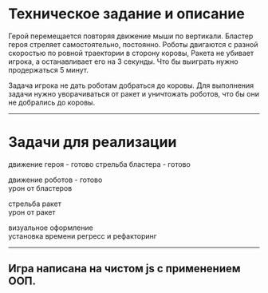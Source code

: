 Техническое задание и описание
========================
Герой перемещается повторяя движение мыши по вертикали.
Бластер героя стреляет самостоятельно, постоянно.
Роботы двигаются с разной скоростью по ровной траектории в сторону коровы,
Ракета не убивает игрока, а останавливает его на 3 секунды.
Что бы выиграть нужно продержаться 5 минут.

Задача игрока не дать роботам добраться до коровы.
Для выполнения задачи нужно уворачиваться от ракет и уничтожать роботов, что бы они не добрались до коровы.
***
# Задачи для реализации #

  движение героя - готово
  стрельба бластера - готово

  движение роботов - готово  
  урон от бластеров

  стрельба ракет  
  урон от ракет

  визуальное оформление  
  установка времени
  регресс и рефакторинг


***
## Игра написана на чистом js с применением ООП. ##
